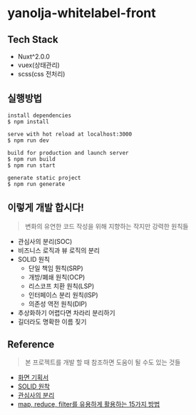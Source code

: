 # yanolja-whitelabel-front

## Tech Stack
- Nuxt^2.0.0
- vuex(상태관리)
- scss(css 전처리)

## 실행방법
```
install dependencies
$ npm install

serve with hot reload at localhost:3000
$ npm run dev

build for production and launch server
$ npm run build
$ npm run start

generate static project
$ npm run generate
```

## 이렇게 개발 합시다!
> 변화의 유연한 코드 작성을 위해 지향하는 작지만 강력한 원칙들

- 관심사의 분리(SOC)
- 비즈니스 로직과 뷰 로직의 분리
- SOLID 원칙
    - 단일 책임 뭔칙(SRP)
    - 개방/폐쇄 원칙(OCP)
    - 리스코프 치환 원칙(LSP)
    - 인터페이스 분리 원칙(ISP)
    - 의존성 역전 원칙(DIP)
- 추상화하기 어렵다면 차라리 분리하기
- 길더라도 명확한 이름 짖기

## Reference
> 본 프로젝트를 개발 할 때 참조하면 도움이 될 수도 있는 것들

- [화면 기획서](https://docs.google.com/presentation/d/1TJfQt1p6MdWlLklU2G3ntXqqfHTxftLyChIquS44wUE/edit#slide=id.ga3e55a4088_0_0)
- [SOLID 원착](https://blog.woolta.com/categories/2/posts/160)
- [관심사의 분리](https://medium.com/@smartbosslee/%EA%B4%80%EC%8B%AC%EC%82%AC%EC%9D%98-%EB%B6%84%EB%A6%AC-separation-of-concerns-soc-8a8d09df066d)
- [map, reduce, filter를 유용하게 활용하는 15가지 방법](https://dongmin-jang.medium.com/javascript-15%EA%B0%80%EC%A7%80-%EC%9C%A0%EC%9A%A9%ED%95%9C-map-reduce-filter-bfbc74f0debd)

